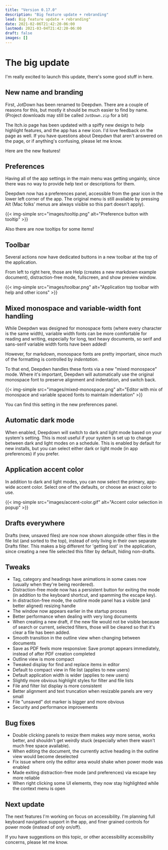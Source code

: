 ```yaml
---
title: "Version 0.17.0"
description: "Big feature update + rebranding"
lead: Big feature update + rebranding"
date: 2021-02-06T21:42:20-06:00
lastmod: 2021-03-04T21:42:20-06:00
draft: false
images: []
---
```


# The big update

I'm really excited to launch this update, there's some good stuff in here.

## New name and branding

First, JotDown has been renamed to Deepdwn. There are a couple of reasons for this, but mostly it should be much easier to find by name. (Project downloads may still be called `JotDown.zip` for a bit)

The Itch.io page has been updated with a spiffy new design to help highlight features, and the app has a new icon. I'd love feedback on the page as well. If you have questions about Deepdwn that aren't answered on the page, or if anything's confusing, please let me know.

Here are the new features!

## Preferences

Having all of the app settings in the main menu was getting ungainly, since there was no way to provide help text or descriptions for them.

Deepdwn now has a preferences panel, accessible from the gear icon in the lower left corner of the app. The original menu is still available by pressing Alt (Mac folks' menus are always visible so this part doesn't apply).


{{< img-simple src="images/tooltip.png" alt="Preference button with tooltip" >}}

Also there are now tooltips for some items!

## Toolbar

Several actions now have dedicated buttons in a new toolbar at the top of the application.

From left to right here, those are Help (creates a new markdown example document), distraction-free mode, fullscreen, and show preview window.

{{< img-simple src="images/toolbar.png" alt="Application top toolbar with help and other icons" >}}

## Mixed monospace and variable-width font handling

While Deepdwn was designed for monospace fonts (where every character is the same width), variable width fonts can be more comfortable for reading and writing, especially for long, text heavy documents, so serif and sans-serif variable width fonts have been added!

However, for markdown, monospace fonts are pretty important, since much of the formatting is controlled by _indentation_.

To that end, Deepdwn handles these fonts via a new "mixed monospace" mode. Where it's important, Deepdwn will automatically use the original monospace font to preserve alignment and indentation, and switch back.


{{< img-simple src="images/mixed-monospace.png" alt="Editor with mix of monospace and variable spaced fonts to maintain indentation" >}}

You can find this setting in the new preferences panel.

## Automatic dark mode

When enabled, Deepdown will switch to dark and light mode based on your system's setting. This is most useful if your system is set up to change between dark and light modes on a schedule. This is enabled by default for new installs, but you can select either dark or light mode (in app preferences) if you prefer.

## Application accent color

In addition to dark and light modes, you can now select the primary, app-wide accent color. Select one of the defaults, or choose an exact color to use.

{{< img-simple src="images/accent-color.gif" alt="Accent color selection in popup" >}}

## Drafts everywhere

Drafts (new, unsaved files) are now now shown alongside other files in the file list (and sorted to the top), instead of only living in their own separate Drafts filter. This makes a big different for 'getting lost' in the application, since creating a new file selected this filter by default, hiding non-drafts.

## Tweaks

* Tag, category and headings have animations in some cases now (usually when they're being reordered).
* Distraction-free mode now has a persistent button for exiting the mode (in addition to the keyboard shortcut, and spamming the escape key).
* In distraction-free mode, the outline mode panel has a visible (and better aligned) resizing handle
* The window now appears earlier in the startup process
* Better performance when dealing with very long documents
* When creating a new draft, if the new file would not be visible because of search or current, selected filters, those will be cleared so that it's clear a file has been added.
* Smooth transition in the outline view when changing between documents
* Save as PDF feels more responsive: Save prompt appears immediately, instead of after PDF creation completed
* Outline view is more compact
* Tweaked display for find and replace items in editor
* Default to compact view in file list (applies to new users)
* Default application width is wider (applies to new users)
* Slightly more obvious highlight styles for filter and file lists
* File and filter list display is more consistent
* Better alignment and text truncation when resizable panels are very small
* File "unsaved" dot marker is bigger and more obvious
* Security and performance improvements

## Bug fixes

* Double clicking panels to resize them makes _way_ more sense, works better, and shouldn't get weirdly stuck (especially when there wasn't much free space available).
* When editing the document, the currently active heading in the outline view would become deselected
* Fix issue where only the editor area would shake when power mode was enabled
* Made exiting distraction-free mode (and preferences) via escape key more reliable
* When right clicking some UI elements, they now stay highlighted while the context menu is open

## Next update

The next features I'm working on focus on accessibility. I'm planning full keyboard navigation support in the app, and finer grained controls for power mode (instead of only on/off).

If you have suggestions on this topic, or other accessibility accessibility concerns, please let me know.